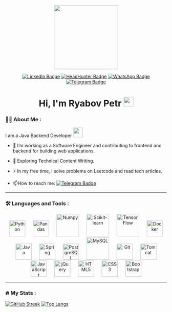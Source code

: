 
<div id="header" align="center">
  <img src="https://media.giphy.com/media/JU7wXXaDEsy7YzO0sI/giphy.gif" width="200"/>
  <p></p>
  
  <div id="badges">
    <a href="#"><img src="https://img.shields.io/badge/LinkedIn-blue?style=for-the-badge&logo=linkedin&logoColor=white" alt="LinkedIn Badge"/></a>
    <a href="#"><img src="https://img.shields.io/badge/HeadHunter-red?style=for-the-badge" alt="HeadHunter Badge"/></a>
    <a href="https://wa.me/79231040250"><img src="https://img.shields.io/badge/WhatsApp-neongreen?style=for-the-badge&logo=whatsapp&logoColor=white" alt="WhatsApp Badge"/></a>
    <a href="https://t.me/moi_dom_gorit"><img src="https://img.shields.io/badge/Telegram-blue?style=for-the-badge&logo=telegram&logoColor=white" alt="Telegram Badge"/></a>
  </div>

  <h1>
    Hi, I'm Ryabov Petr
    <img src="https://media.giphy.com/media/hvRJCLFzcasrR4ia7z/giphy.gif" width="30px"/>
  </h1>
</div>

### :man_technologist: About Me :
I am a Java Backend Developer <img src="https://media.giphy.com/media/WUlplcMpOCEmTGBtBW/giphy.gif" width="30">

- :telescope: I’m working as a Software Engineer and contributing to frontend and backend for building web applications.

- :seedling: Exploring Technical Content Writing.

- :zap: In my free time, I solve problems on Leetcode and read tech articles.

- :mailbox:How to reach me: [![Telegram Badge](https://img.shields.io/badge/RyabovPetr-blue?style=flat&logo=Telegram&logoColor=white)](https://t.me/moi_dom_gorit)

---

### :hammer_and_wrench: Languages and Tools :

<div align="center">

<!-- Python -->
<a target="_blank" style="display: inline-block; margin: 0 10px;">
    <img src="https://cdn.jsdelivr.net/gh/devicons/devicon/icons/python/python-original-wordmark.svg" style="height: 50px; width: auto; object-fit: contain;" title="Python" alt="Python">
</a>

<!-- Pandas -->
<a target="_blank" style="display: inline-block; margin: 0 10px;">
    <img src="https://cdn.jsdelivr.net/gh/devicons/devicon/icons/pandas/pandas-original-wordmark.svg" style="height: 50px; width: auto; object-fit: contain;" title="Pandas" alt="Pandas">
</a>

<!-- Numpy -->
<a target="_blank" style="display: inline-block; margin: 0 10px;">
    <img src="https://cdn.jsdelivr.net/gh/devicons/devicon/icons/numpy/numpy-original-wordmark.svg" style="height: 70px; width: auto; object-fit: contain;" title="Numpy" alt="Numpy">
</a>

<!-- Scikit-learn -->
<a target="_blank" style="display: inline-block; margin: 0 10px;">
    <img src="https://cdn.jsdelivr.net/gh/devicons/devicon/icons/scikitlearn/scikitlearn-original.svg" style="height: 70px; width: auto; object-fit: contain;" title="Scikit-learn" alt="Scikit-learn">
</a>

<!-- TensorFlow -->
<a target="_blank" style="display: inline-block; margin: 0 10px;">
    <img src="https://cdn.jsdelivr.net/gh/devicons/devicon/icons/tensorflow/tensorflow-original-wordmark.svg" style="height: 70px; width: auto; object-fit: contain;" title="TensorFlow" alt="TensorFlow">
</a>

<!-- Docker -->
<a target="_blank" style="display: inline-block; margin: 0 10px;">
    <img src="https://cdn.jsdelivr.net/gh/devicons/devicon/icons/docker/docker-original-wordmark.svg" style="height: 50px; width: auto; object-fit: contain;" title="Docker" alt="Docker">
</a>

<!-- Java -->
<a target="_blank" style="display: inline-block; margin: 0 10px;">
    <img src="https://cdn.jsdelivr.net/gh/devicons/devicon/icons/java/java-original-wordmark.svg" style="height: 50px; width: auto; object-fit: contain;" title="Java" alt="Java">
</a>

<!-- Spring -->
<a target="_blank" style="display: inline-block; margin: 0 10px;">
    <img src="https://cdn.jsdelivr.net/gh/devicons/devicon/icons/spring/spring-original-wordmark.svg" style="height: 50px; width: auto; object-fit: contain;" title="Spring" alt="Spring">
</a>

<!-- PostgreSQL -->
<a target="_blank" style="display: inline-block; margin: 0 10px;">
    <img src="https://cdn.jsdelivr.net/gh/devicons/devicon/icons/postgresql/postgresql-original-wordmark.svg" style="height: 50px; width: auto; object-fit: contain;" title="PostgreSQL" alt="PostgreSQL">
</a>

<!-- MySQL -->
<a target="_blank" style="display: inline-block; margin: 0 10px;">
    <img src="https://cdn.jsdelivr.net/gh/devicons/devicon/icons/mysql/mysql-original-wordmark.svg" style="height: 70px; width: auto; object-fit: contain;" title="MySQL" alt="MySQL">
</a>

<!-- Git -->
<a target="_blank" style="display: inline-block; margin: 0 10px;">
    <img src="https://cdn.jsdelivr.net/gh/devicons/devicon/icons/git/git-original-wordmark.svg" style="height: 50px; width: auto; object-fit: contain;" title="Git" alt="Git">
</a>

<!-- Tomcat -->
<a target="_blank" style="display: inline-block; margin: 0 10px;">
    <img src="https://cdn.jsdelivr.net/gh/devicons/devicon/icons/tomcat/tomcat-original-wordmark.svg" style="height: 50px; width: auto; object-fit: contain;" title="Tomcat" alt="Tomcat">
</a>

<!-- JavaScript -->
<a target="_blank" style="display: inline-block; margin: 0 10px;">
    <img src="https://cdn.jsdelivr.net/gh/devicons/devicon/icons/javascript/javascript-original.svg" style="height: 50px; width: auto; object-fit: contain;" title="JavaScript" alt="JavaScript">
</a>

<!-- jQuery -->
<a target="_blank" style="display: inline-block; margin: 0 10px;">
    <img src="https://cdn.jsdelivr.net/gh/devicons/devicon/icons/jquery/jquery-original-wordmark.svg" style="height: 50px; width: auto; object-fit: contain;" title="jQuery" alt="jQuery">
</a>

<!-- HTML5 -->
<a target="_blank" style="display: inline-block; margin: 0 10px;">
    <img src="https://cdn.jsdelivr.net/gh/devicons/devicon/icons/html5/html5-original-wordmark.svg" style="height: 50px; width: auto; object-fit: contain;" title="HTML5" alt="HTML5">
</a>

<!-- CSS3 -->
<a target="_blank" style="display: inline-block; margin: 0 10px;">
    <img src="https://cdn.jsdelivr.net/gh/devicons/devicon/icons/css3/css3-original-wordmark.svg" style="height: 50px; width: auto; object-fit: contain;" title="CSS3" alt="CSS3">
</a>

<!-- Bootstrap -->
<a target="_blank" style="display: inline-block; margin: 0 10px;">
    <img src="https://cdn.jsdelivr.net/gh/devicons/devicon/icons/bootstrap/bootstrap-original-wordmark.svg" style="height: 50px; width: auto; object-fit: contain;" title="Bootstrap" alt="Bootstrap">
</a>

</div>


---

### :fire: My Stats :
[![GitHub Streak](https://github-readme-streak-stats.herokuapp.com?user=ryabovpetr)](https://git.io/streak-stats)
[![Top Langs](https://github-readme-stats.vercel.app/api/top-langs/?username=ryabovpetr&layout=compact&theme=vision-friendly-light)](https://github.com/anuraghazra/github-readme-stats)
